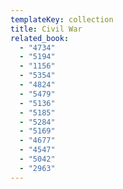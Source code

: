 ```yaml
---
templateKey: collection
title: Civil War
related_book:
  - "4734"
  - "5194"
  - "1156"
  - "5354"
  - "4824"
  - "5479"
  - "5136"
  - "5185"
  - "5284"
  - "5169"
  - "4677"
  - "4547"
  - "5042"
  - "2963"
---
```



